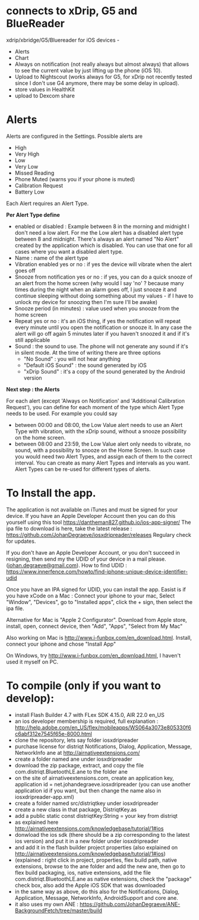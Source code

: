 # connects to xDrip, G5 and BlueReader



xdrip/xbridge/G5/Bluereader for iOS devices - 

* Alerts
* Chart
* Always on notification (not really always but almost always) that allows to see the current value by just lifting up the phone (iOS 10).
* Upload to Nightscout (works always for G5, for xDrip not recently tested since I don't use G4 anymore, there may be some delay in upload).
* store values in HealthKit
* upload to Dexcom share


# Alerts

Alerts are configured in the Settings. 
Possible alerts are
 * High
 * Very High
 * Low
 * Very Low
 * Missed Reading
 * Phone Muted (warns you if your phone is muted)
 * Calibration Request
 * Battery Low

Each Alert requires an Alert Type.

__Per Alert Type define__
 * enabled or disabled : Example between 8 in the morning and midnight I don't need a low alert. For me the Low alert has a disabled alert type between 8 and midnight. There's
 always an alert named "No Alert" created by the application which is disabled. You can use that one for all cases where you want a disabled alert type.
 * Name : name of the alert type
 * Vibration enabled yes or no : if yes the device will vibrate when the alert goes off
 * Snooze from notification yes or no : if yes, you can do a quick snooze of an alert from the home screen (why would I say 'no' ? because many times during the night when an alarm goes off, I just snooze it and continue sleeping without doing something about my values - if I have to unlock my device for snoozing then I'm sure I'll be awake)
 * Snooze period (in minutes) : value used when you snooze from the home screen
 * Repeat yes or no : it's an iOS thing, if yes the notification will repeat every minute until you open the notification or snooze it. In any case the alert will go off again 5 minutes later if you haven't snoozed it and if it's still applicable
 * Sound : the sound to use. 
   The phone will not generate any sound if it's in silent mode.
   At the time of writing there are three options
   * "No Sound" : you will not hear anything
   * "Default iOS Sound" : the sound generated by iOS
   * "xDrip Sound" : it's a copy of the sound generated by the Android version

__Next step : the Alerts__

For each alert (except 'Always on Notification' and 'Additional Calibration Request'), you can define for each moment of the type which Alert Type needs to be used. 
For example you could say 
* between 00:00 and 08:00, the Low Value alert needs to use an Alert Type with vibration, with the xDrip sound, without a snooze possibility on the home screen.
* between 08:00 and 23:59, the Low Value alert only needs to vibrate, no sound, with a possibility to snooze on the Home Screen.
In such case you would need two Alert Types, and assign each of them to the correct interval.
You can create as many Alert Types and intervals as you want.
Alert Types can be re-used for different types of alerts.

# To Install the app.

The application is not available on iTunes and must be signed for your device.
If you have an Apple Developer Account then you can do this yourself using this tool https://dantheman827.github.io/ios-app-signer/
The ipa file to download is here, take the latest release : https://github.com/JohanDegraeve/iosxdripreader/releases
Regulary check for updates.

If you don't have an Apple Developer Account, or you don't succeed in resigning, then send my the UDID of your device in a mail please. (johan.degraeve@gmail.com).
How to find UDID : https://www.innerfence.com/howto/find-iphone-unique-device-identifier-udid

Once you have an IPA signed for UDID, you can install the app.
Easist is if you have xCode on a Mac : Connect your iphone to your mac,
Select "Window", "Devices", go to "Installed apps", click the + sign, then select the ipa file.

Alternative for Mac is "Apple 2 Configurator". Download from Apple store, install, open, connect device, then "Add", "Apps", "Select from My Mac"

Also working on Mac is http://www.i-funbox.com/en_download.html. Install, connect your iphone and chose "Install App"

On Windows, try http://www.i-funbox.com/en_download.html, I haven't used it myself on PC.

# To compile (only if you want to develop):
- install Flash Builder 4.7 with FLex SDK 4.15.0, AIR 22.0 en_US
- an ios developer membership is required, full explanation : http://help.adobe.com/en_US/flex/mobileapps/WS064a3073e805330f6c6abf312e7545f65e-8000.html
- clone the repository, lets say folder iosxdripreader
- purchase license for distriqt Notifications, Dialog, Application, Message, NetworkInfo ane at http://airnativeextensions.com/
- create a folder named ane under iosxdripreader
- download the zip package, extract, and copy the file com.distriqt.BluetoothLE.ane to the folder ane
- on the site of airnativeextensions.com, create an application key, application id = net.johandegraeve.iosxdripreader (you can use another application id if you want, but then change the name also in iosxdripreader-app.xml)
- create a folder named src/distriqtkey under iosxdripreader
- create a new class in that package, DistriqtKey.as
- add a public static const distriqtKey:String = your key from distriqt
- as explained here http://airnativeextensions.com/knowledgebase/tutorial/1#ios
- donwload the ios sdk (there should be a zip corresponding to the latest ios version) and put it in a new folder under iosxdripreader
- and add it in the flash builder project properties (also explained on  http://airnativeextensions.com/knowledgebase/tutorial/1#ios)
- (explained : right click in project, properties, flex build path, native extensions, browse to the ane folder and add the new ane, then go to flex build packaging, ios, native extensions, add the file com.distriqt.BluetoothLE.ane as native extensions, check the "package" check box, also add the Apple iOS SDK that was downloaded
- in the same way as above, do this also for the Notifications, Dialog, Application, Message, NetworkInfo, AndroidSupport and core ane.
- it also uses my own ANE : https://github.com/JohanDegraeve/ANE-BackgroundFetch/tree/master/build
